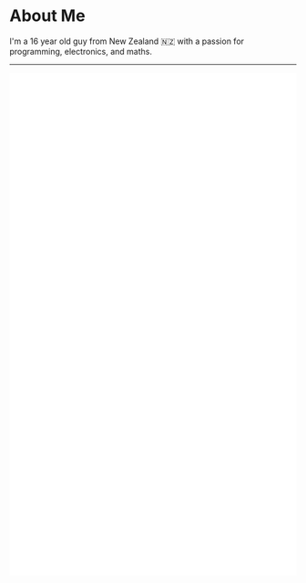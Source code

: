 # About Me

I'm a 16 year old guy from New Zealand 🇳🇿 with a passion for programming, electronics, and maths.

------

<img src="/interests.svg" align="left">
<img src="/future-projects.svg" align="right">

------

<div align="center">
  <img src="/tools.svg">
</div>
